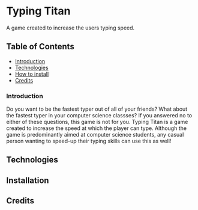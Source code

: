 # Typing Titan
A game created to increase the users typing speed.

## Table of Contents
- [Introduction](https://github.com/spencerFelts/TypingTitan#Introduction)
- [Technologies](https://github.com/spencerFelts/TypingTitan#Technologies)
- [How to install](https://github.com/spencerFelts/TypingTitan#Installation)
- [Credits](https://github.com/spencerFelts/TypingTitan#Credits)


### Introduction
Do you want to be the fastest typer out of all of your friends? What about the fastest typer in your computer science classses? If you answered no to either of these questions, this game is not for you. Typing Titan is a game created to increase the speed at which the player can type. Although the game is predominantly aimed at computer science students, any casual person wanting to speed-up their typing skills can use this as well! 

## Technologies

## Installation

## Credits
